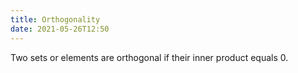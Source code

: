 ```yaml
---
title: Orthogonality
date: 2021-05-26T12:50
---
```


Two sets or elements are orthogonal if their inner product equals $0$.